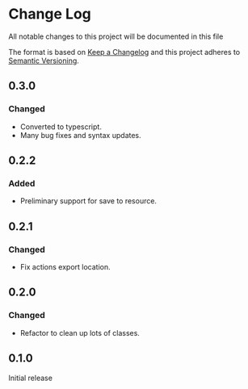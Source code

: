 # Change Log
All notable changes to this project will be documented in this file

The format is based on [Keep a Changelog](http://keepachangelog.com/)
and this project adheres to [Semantic Versioning](http://semver.org/).

## 0.3.0
### Changed
 - Converted to typescript.
 - Many bug fixes and syntax updates.

## 0.2.2
### Added
 - Preliminary support for save to resource.

## 0.2.1
### Changed
 - Fix actions export location.

## 0.2.0
### Changed
 - Refactor to clean up lots of classes.

## 0.1.0
Initial release
